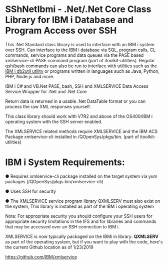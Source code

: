 # SShNetIbmi - .Net/.Net Core Class Library for IBM i Database and Program Access over SSH
This .Net Standard class library is used to interface with an IBM i system over SSH. Can interface to the IBM i database via SQL, program calls, CL commands, service programs and data queues via the PASE based xmlservice-cli PASE command program (part of itoolkit-utilities). Regular qsh/bash commands can also be run to interface with utilities such as the [IBM i db2util utility](https://github.com/IBM/ibmi-db2util) or programs written in languages such as Java, Python, PHP, Node.js and more.

IBM i C# and VB.Net PASE, bash, SSH and XMLSERVICE Data Access Service Wrapper for .Net and .Net Core

Return data is returned in a usable .Net DataTable format or you can process the raw XML responses yourself.
 
This class library should work with V7R2 and above of the OS400/IBM i operating system with the SSH server enabled. 

The XMLSERVICE related methods require XMLSERVICE and the IBM ACS Package xmlservice-cli installed in /QOpenSys/pkgs/bin. (part of itoolkit-utilities)
 
 
# IBM i System Requirements:
 ● Requires xmlservice-cli package installed on the target system via yum packages (/QOpenSys/pkgs.bin/xmlservice-cli)
 
 ● Uses SSH for security
 
 ● The XMLSERVICE service program library QXMLSERV must also exist on the system, This library is installed as part of the IBM i operating system
 
Note: For appropriate security you should configure your SSH users for appropriate security limitations in the IFS and for libraries and commands that may be accessed over an SSH connection to IBM i.

XMLSERVICE is now typically packaged on the IBMi in library: **QXMLSERV** as part of the operating system, but if you want to play with the code, here's the current Github location as of 1/23/2019

https://github.com/IBM/xmlservice
